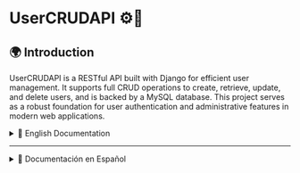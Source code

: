# UserCRUDAPI ⚙️📱

## 🌍 Introduction

UserCRUDAPI is a RESTful API built with Django for efficient user management. 
It supports full CRUD operations to create, retrieve, update, and delete users, 
and is backed by a MySQL database. This project serves as a robust foundation for 
user authentication and administrative features in modern web applications.

<details>
  <summary>📘 English Documentation</summary>

# UserCRUDAPI ⚙️📱

RESTful API for managing users using Django and MySQL.

## 📌 Description

This API allows creating, reading, updating, and deleting user information through structured endpoints.
It uses Django REST Framework and connects to a MySQL database to persist data securely.

---

## 🛠️ Built With

- 🐍 Python 3.11.11
- 🌐 Django 5.1.7
- 🔧 Django REST Framework 3.15.2
- 🛢️ MySQL (via `mysqlclient`)
- 🧪 PyMongo, DNSPython (optional utilities)

---

## 📁 Project Structure

```sh
user_crud_api/
├── manage.py
├── user_crud_api/               # Django project root
│   ├── __init__.py
│   ├── asgi.py
│   ├── settings.py
│   ├── urls.py
│   └── wsgi.py
├── users/                       # Django app for users
│   ├── __init__.py
│   ├── admin.py
│   ├── apps.py
│   ├── models.py
│   ├── serializers.py
│   ├── tests.py
│   ├── urls.py
│   └── views.py
├── manage.py                    # Django management script
├── requirements.txt             # Dependencies
```

---

## 🚀 Installation & Usage

1. Clone the Repository
```sh
git clone https://github.com/camilotenorio1234/UserCRUDAPI.git
cd UserCRUDAPI
```

2. Install Dependencies

Make sure you have Python 3.11.11 installed, then run:

```sh
pip install -r requirements.txt
```

3. Configure MySQL Database

Update your database credentials in user_crud_api/settings.py:

```sh
DATABASES = {
    'default': {
        'ENGINE': 'django.db.backends.mysql',
        'NAME': 'BD_New_Api_Django',
        'USER': 'your_user',
        'PASSWORD': 'your_password',
        'HOST': 'localhost',
        'PORT': '3306',
    }
}
```

4. Run Migrations

```sh
python manage.py makemigrations
python manage.py migrate
```

5. Run the Development Server

```sh
python manage.py runserver
```

Now, access the API at:

```sh
http://127.0.0.1:8000/api/usuarios/
```

</details>

---

<details> <summary>📙 Documentación en Español</summary>

# UserCRUDAPI ⚙️📱

API RESTful para gestión de usuarios construida con Django y MySQL.

---

## 📌 Descripción

Este proyecto backend está desarrollado con Django y Django REST Framework, proporcionando endpoints para realizar operaciones CRUD (Crear, Leer, Actualizar, Eliminar) sobre usuarios. Conecta con una base de datos MySQL y sirve como base robusta para autenticación y administración de usuarios.

---

## 🛠️ Tecnologías Usadas

- 🐍 Python 3.11.11
- 🌐 Django 5.1.7
- 🔧 Django REST Framework 3.15.2
- 🛢️ MySQL (usando mysqlclient)
- 🧪 PyMongo, DNSPython (utilidades opcionales)

---

## 📁 Estructura del Proyecto

```sh
user_crud_api/
├── manage.py
├── user_crud_api/               # Django project root
│   ├── __init__.py
│   ├── asgi.py
│   ├── settings.py
│   ├── urls.py
│   └── wsgi.py
├── users/                       # Django app for users
│   ├── __init__.py
│   ├── admin.py
│   ├── apps.py
│   ├── models.py
│   ├── serializers.py
│   ├── tests.py
│   ├── urls.py
│   └── views.py
├── manage.py                    # Django management script
├── requirements.txt             # Dependencies
```

---

## 🚀 Instrucciones para Empezar

1. Clonar el Repositorio

```sh
git clone https://github.com/camilotenorio1234/UserCRUDAPI.git
cd UserCRUDAPI
```

2. Crear Entorno Virtual (Opcional pero Recomendado)

```sh
python -m venv env
source env/bin/activate  # En Windows: env\Scripts\activate
```

3. Instalar Dependencias

```sh
pip install -r requirements.txt
```

4. Configurar la Base de Datos MySQL

En user_crud_api/settings.py:

```sh
DATABASES = {
    'default': {
        'ENGINE': 'django.db.backends.mysql',
        'NAME': 'BD_New_Api_Django',
        'USER': 'tu_usuario',
        'PASSWORD': 'tu_contraseña',
        'HOST': 'localhost',
        'PORT': '3306',
    }
}
```

5. Aplicar Migraciones y Ejecutar el Servidor

```sh
python manage.py makemigrations
python manage.py migrate
python manage.py runserver
```

6. Acceder a la API

URL Base:

```sh
http://127.0.0.1:8000/api/usuarios/
```

</details>

